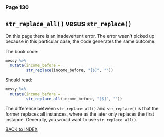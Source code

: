 ### Page 130 
## `str_replace_all()` vesus `str_replace()`

On this page there is an inadevertent error. The error wasn't picked up because in this particular case, the code generates the same outcome.

The book code:
```r
messy %>%
  mutate(income_before = 
         str_replace(income_before, "[$]", ""))
```

Should read:

```r
messy %>%
  mutate(income_before = 
         str_replace_all(income_before, "[$]", ""))
```

The difference between `str_replace_all()` and `str_replace()` is that the former replaces all instances, where as the later only replaces the first instance. Generally, you would want to use `str_replace_all()`.

[BACK to INDEX](index.md)
